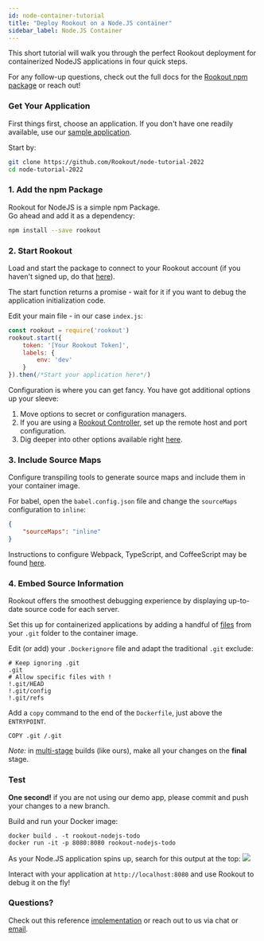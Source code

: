 ```yaml
---
id: node-container-tutorial
title: "Deploy Rookout on a Node.JS container"
sidebar_label: Node.JS Container
---
```


This short tutorial will walk you through the perfect Rookout deployment for containerized NodeJS applications in four quick steps.

For any follow-up questions, check out the full docs for the [Rookout npm package](node-setup) or reach out!

### Get Your Application

First things first, choose an application.
If you don't have one readily available, use our [sample application](https://github.com/Rookout/node-tutorial-2022).  

Start by:
```bash
git clone https://github.com/Rookout/node-tutorial-2022
cd node-tutorial-2022
```

### 1. Add the npm Package

Rookout for NodeJS is a simple npm Package.  
Go ahead and add it as a dependency:
```bash
npm install --save rookout
```

### 2. Start Rookout

Load and start the package to connect to your Rookout account (if you haven't signed up, do that [here](https://app.rookout.com/#mode=signUp)).

The start function returns a promise - wait for it if you want to debug the application initialization code.

Edit your main file - in our case `index.js`:
```javascript
const rookout = require('rookout')
rookout.start({ 
    token: '[Your Rookout Token]',
    labels: {
        env: 'dev'
    }
}).then(/*Start your application here*/)
```
<div class="rookout-org-info"></div>

Configuration is where you can get fancy. You have got additional options up your sleeve:
1. Move options to secret or configuration managers.
2. If you are using a [Rookout Controller](etl-controller-intro), set up the remote host and port configuration.
3. Dig deeper into other options available right [here](node-setup#sdk-configuration).

### 3. Include Source Maps

Configure transpiling tools to generate source maps and include them in your container image.

For babel, open the `babel.config.json` file and change the `sourceMaps` configuration to `inline`:
```json
{
    "sourceMaps": "inline"
}
```

Instructions to configure Webpack, TypeScript, and CoffeeScript may be found [here](https://docs.rookout.com/docs/node-setup/#source-maps).

### 4. Embed Source Information

Rookout offers the smoothest debugging experience by displaying up-to-date source code for each server.

Set this up for containerized applications by adding a handful of [files](https://www.rookout.com/blog/embedding-source-code-version-information-in-docker-images/) from your `.git` folder to the container image.  

Edit (or add) your `.Dockerignore` file and adapt the traditional `.git` exclude:
```ignore
# Keep ignoring .git
.git
# Allow specific files with !
!.git/HEAD
!.git/config
!.git/refs
```

Add a `copy` command to the end of the `Dockerfile`, just above the `ENTRYPOINT`.
```docker
COPY .git /.git
```

*Note:* in [multi-stage](https://docs.docker.com/develop/develop-images/multistage-build/) builds (like ours), make all your changes on the **final** stage.

### Test

**One second!** if you are not using our demo app, please commit and push your changes to a new branch.

Build and run your Docker image:
```
docker build . -t rookout-nodejs-todo
docker run -it -p 8080:8080 rookout-nodejs-todo
```

As your Node.JS application spins up, search for this output at the top:
<img src="/img/screenshots/nodejs_success.png" />

Interact with your application at `http://localhost:8080` and use Rookout to debug it on the fly!

### Questions?

Check out this reference [implementation](https://github.com/Rookout/node-tutorial-2022/compare/configure-rookout) or reach out to us via chat or [email](mailto:support@rookout.com).